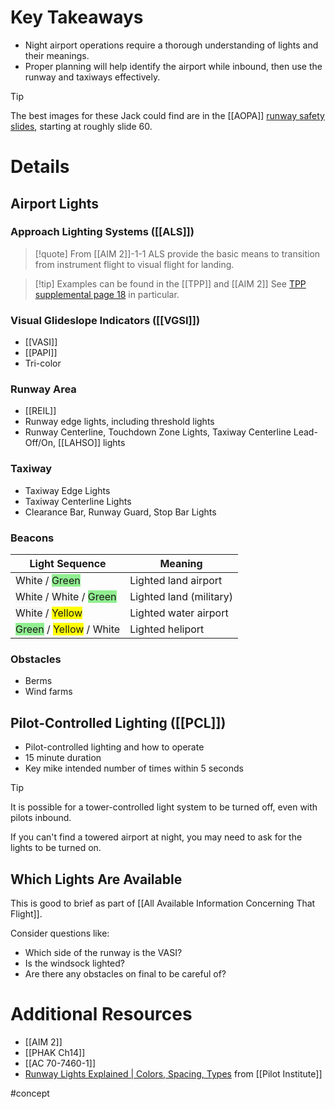 # Key Takeaways
- Night airport operations require a thorough understanding of lights and their meanings.
- Proper planning will help identify the airport while inbound, then use the runway and taxiways effectively.

> [!tip]
> The best images for these Jack could find are in the [[AOPA]] [runway safety slides](https://www.nxtbook.com/nxtbooks/aopa/runwaysafetyflashcard/index.php#/p/60), starting at roughly slide 60.

# Details
## Airport Lights

### Approach Lighting Systems ([[ALS]])
> [!quote] From [[AIM 2]]-1-1
> ALS provide the basic means to transition from instrument flight to visual flight for landing.

> [!tip] Examples can be found in the [[TPP]] and [[AIM 2]]
> See [TPP supplemental page 18](https://www.1800wxbrief.com/Website/aip/tpp/FRNTMATTER.pdf#page=18) in particular.

### Visual Glideslope Indicators ([[VGSI]])
- [[VASI]]
- [[PAPI]]
- Tri-color

### Runway Area
- [[REIL]]
- Runway edge lights, including threshold lights
- Runway Centerline, Touchdown Zone Lights, Taxiway Centerline Lead-Off/On, [[LAHSO]] lights

### Taxiway
- Taxiway Edge Lights
- Taxiway Centerline Lights
- Clearance Bar, Runway Guard, Stop Bar Lights

### Beacons
| Light Sequence           | Meaning                 |
| ------------------------ | ----------------------- |
| <span style="background-color:whitesmoke;">White</span> / <span style="background-color:lightgreen;">Green</span>          | Lighted land airport    |
| <span style="background-color:whitesmoke;">White</span> / <span style="background-color:whitesmoke;">White</span> / <span style="background-color:lightgreen;">Green</span>        | Lighted land (military) | 
| <span style="background-color:whitesmoke;">White</span> / <span style="background-color:Yellow;">Yellow</span>         | Lighted water airport   |
| <span style="background-color:lightgreen;">Green</span> / <span style="background-color:Yellow;">Yellow</span> / <span style="background-color:whitesmoke;">White</span> | Lighted heliport        |

### Obstacles
- Berms
- Wind farms

## Pilot-Controlled Lighting ([[PCL]])
- Pilot-controlled lighting and how to operate
- 15 minute duration
- Key mike intended number of times within 5 seconds

> [!tip]
> It is possible for a tower-controlled light system to be turned off, even with pilots inbound.
> 
> If you can't find a towered airport at night, you may need to ask for the lights to be turned on.

## Which Lights Are Available
This is good to brief as part of [[All Available Information Concerning That Flight]].

Consider questions like:
- Which side of the runway is the VASI?
- Is the windsock lighted?
- Are there any obstacles on final to be careful of?

# Additional Resources
- [[AIM 2]]
- [[PHAK Ch14]]
- [[AC 70-7460-1]]
- [Runway Lights Explained | Colors, Spacing, Types](https://pilotinstitute.com/runway-lights-explained-colors-spacing-types/) from [[Pilot Institute]]

#concept